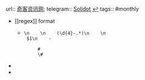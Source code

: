 url:: [奇客资讯网](https://www.solidot.org/); 
telegram:: [Solidot](https://t.me/solidot) [↩](tg://resolve?domain=solidot)
tags:: #monthly

- [[regex]] format
  - ```
    \n    \n    (\d{4}-.*)\n    \n    
     $1\n    - 
     
         #
         \#
    ```
-
-